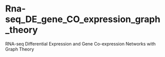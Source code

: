 # Rna-seq_DE_gene_CO_expression_graph_theory
RNA-seq Differential Expression and Gene Co-expression Networks with Graph Theory
